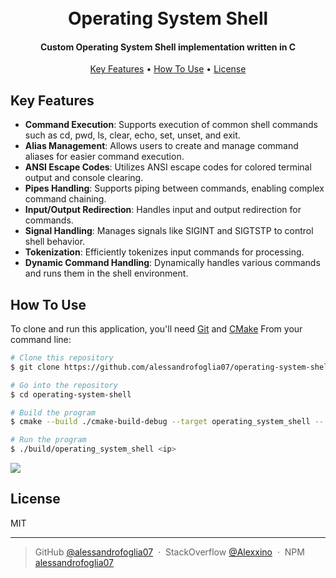 <h1 align="center">
  <br>
  Operating System Shell
</h1>

<h4 align="center">Custom Operating System Shell implementation written in C</h4>

<p align="center">
  <a href="#key-features">Key Features</a> •
  <a href="#how-to-use">How To Use</a> •
  <a href="#license">License</a>
</p>

## Key Features

- **Command Execution**: Supports execution of common shell commands such as cd, pwd, ls, clear, echo, set, unset, and exit.
- **Alias Management**: Allows users to create and manage command aliases for easier command execution.
- **ANSI Escape Codes**: Utilizes ANSI escape codes for colored terminal output and console clearing.
- **Pipes Handling**: Supports piping between commands, enabling complex command chaining.
- **Input/Output Redirection**: Handles input and output redirection for commands.
- **Signal Handling**: Manages signals like SIGINT and SIGTSTP to control shell behavior.
- **Tokenization**: Efficiently tokenizes input commands for processing.
- **Dynamic Command Handling**: Dynamically handles various commands and runs them in the shell environment.

## How To Use

To clone and run this application, you'll need [Git](https://git-scm.com) and [CMake](https://cmake.org/)
From your command line:

```bash
# Clone this repository
$ git clone https://github.com/alessandrofoglia07/operating-system-shell

# Go into the repository
$ cd operating-system-shell

# Build the program
$ cmake --build ./cmake-build-debug --target operating_system_shell -- -j 6

# Run the program 
$ ./build/operating_system_shell <ip>
```

<img src="https://cloud-gts4uwzbv-hack-club-bot.vercel.app/0image.png"></img>

## License

MIT

---

> GitHub [@alessandrofoglia07](https://github.com/alessandrofoglia07) &nbsp;&middot;&nbsp;
> StackOverflow [@Alexxino](https://stackoverflow.com/users/21306952/alexxino) &nbsp;&middot;&nbsp;
> NPM [alessandrofoglia07](https://www.npmjs.com/~alessandrofoglia07)
